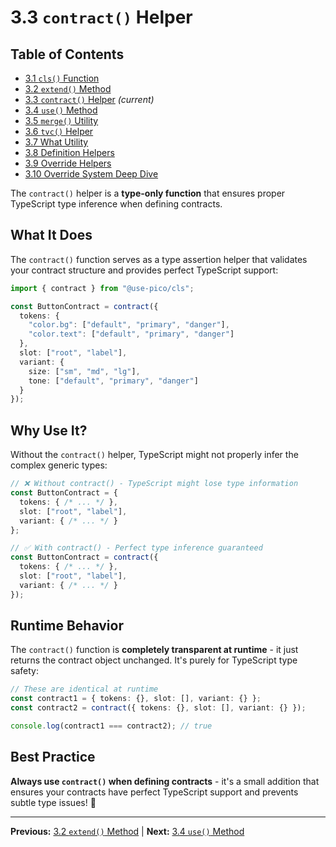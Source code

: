 # 3.3 `contract()` Helper

## Table of Contents
- [3.1 `cls()` Function](./3.1-cls-function.md)
- [3.2 `extend()` Method](./3.2-extend-method.md)
- [3.3 `contract()` Helper](./3.3-contract-helper.md) *(current)*
- [3.4 `use()` Method](./3.4-use-method.md)
- [3.5 `merge()` Utility](./3.5-merge-utility.md)
- [3.6 `tvc()` Helper](./3.6-tvc-helper.md)
- [3.7 What Utility](./3.7-what-utility.md)
- [3.8 Definition Helpers](./3.8-definition-helpers.md)
- [3.9 Override Helpers](./3.9-override-helpers.md)
- [3.10 Override System Deep Dive](./3.10-override-system-deep-dive.md)

The `contract()` helper is a **type-only function** that ensures proper TypeScript type inference when defining contracts.

## What It Does

The `contract()` function serves as a type assertion helper that validates your contract structure and provides perfect TypeScript support:

```typescript
import { contract } from "@use-pico/cls";

const ButtonContract = contract({
  tokens: {
    "color.bg": ["default", "primary", "danger"],
    "color.text": ["default", "primary", "danger"]
  },
  slot: ["root", "label"],
  variant: {
    size: ["sm", "md", "lg"],
    tone: ["default", "primary", "danger"]
  }
});
```

## Why Use It?

Without the `contract()` helper, TypeScript might not properly infer the complex generic types:

```typescript
// ❌ Without contract() - TypeScript might lose type information
const ButtonContract = {
  tokens: { /* ... */ },
  slot: ["root", "label"],
  variant: { /* ... */ }
};

// ✅ With contract() - Perfect type inference guaranteed
const ButtonContract = contract({
  tokens: { /* ... */ },
  slot: ["root", "label"],
  variant: { /* ... */ }
});
```

## Runtime Behavior

The `contract()` function is **completely transparent at runtime** - it just returns the contract object unchanged. It's purely for TypeScript type safety:

```typescript
// These are identical at runtime
const contract1 = { tokens: {}, slot: [], variant: {} };
const contract2 = contract({ tokens: {}, slot: [], variant: {} });

console.log(contract1 === contract2); // true
```

## Best Practice

**Always use `contract()` when defining contracts** - it's a small addition that ensures your contracts have perfect TypeScript support and prevents subtle type issues! 🎯

---

**Previous:** [3.2 `extend()` Method](./3.2-extend-method.md) | **Next:** [3.4 `use()` Method](./3.4-use-method.md)
